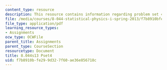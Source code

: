 ```yaml
---
content_type: resource
description: This resource contains information regarding problem set 4.
file: /media/courses/8-044-statistical-physics-i-spring-2013/f7b8910bfe299d327f60ae36e856718c_MIT8_044S13_ps4.pdf
file_type: application/pdf
learning_resource_types:
- Assignments
ocw_type: OCWFile
parent_title: Assignments
parent_type: CourseSection
resourcetype: Document
title: 8.044s13 Pset4
uid: f7b8910b-fe29-9d32-7f60-ae36e856718c
---
```

